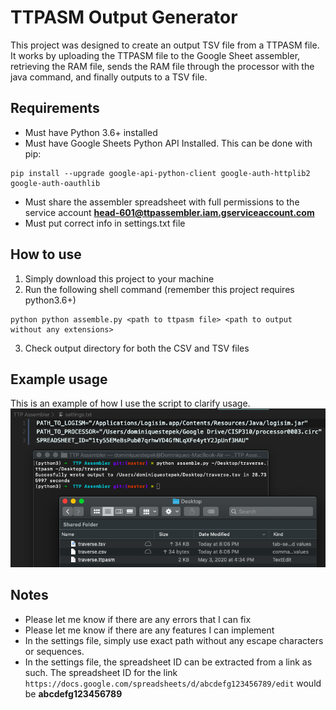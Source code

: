 # TTPASM Output Generator

This project was designed to create an output TSV file from a TTPASM file. It works by uploading the TTPASM file to the Google Sheet assembler, retrieving the RAM file, sends the RAM file through the processor with the java command, and finally outputs to a TSV file.

## Requirements
* Must have Python 3.6+ installed
* Must have Google Sheets Python API Installed. This can be done with pip:
```
pip install --upgrade google-api-python-client google-auth-httplib2 google-auth-oauthlib
```
* Must share the assembler spreadsheet with full permissions to the service account
**head-601@ttpassembler.iam.gserviceaccount.com**
* Must put correct info in settings.txt file

## How to use
1. Simply download this project to your machine
2. Run the following shell command (remember this project requires python3.6+)
```
python python assemble.py <path to ttpasm file> <path to output without any extensions>
```
3. Check output directory for both the CSV and TSV files

## Example usage
This is an example of how I use the script to clarify usage.
![example](https://github.com/domstepek/TTPASM-CL-Assembler/blob/master/example.png?raw=true)

## Notes
- Please let me know if there are any errors that I can fix
- Please let me know if there are any features I can implement
- In the settings file, simply use exact path without any escape characters or sequences.
- In the settings file, the spreadsheet ID can be extracted from a link as such. The spreadsheet ID for the link `https://docs.google.com/spreadsheets/d/abcdefg123456789/edit` would be **abcdefg123456789**
